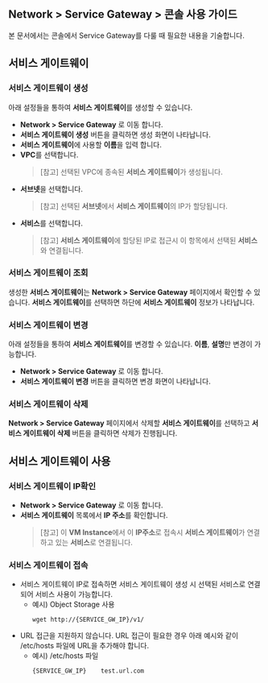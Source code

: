 ## Network > Service Gateway > 콘솔 사용 가이드

본 문서에서는 콘솔에서 Service Gateway를 다룰 때 필요한 내용을 기술합니다.

## 서비스 게이트웨이

### 서비스 게이트웨이 생성
아래 설정들을 통하여 **서비스 게이트웨이**를 생성할 수 있습니다.
* **Network > Service Gateway** 로 이동 합니다.
* **서비스 게이트웨이 생성** 버튼을 클릭하면 생성 화면이 나타납니다.
* **서비스 게이트웨이**에 사용할 **이름**을 입력 합니다.
* **VPC**를 선택합니다.
  > [참고] 선택된 VPC에 종속된 **서비스 게이트웨이**가 생성됩니다.
* **서브넷**을 선택합니다.
  > [참고] 선택된 **서브넷**에서 **서비스 게이트웨이**의 IP가 할당됩니다.
* **서비스**를 선택합니다.
  > [참고] **서비스 게이트웨이**에 할당된 IP로 접근시 이 항목에서 선택된 **서비스**와 연결됩니다.

### 서비스 게이트웨이 조회
생성한 **서비스 게이트웨이**는 **Network > Service Gateway** 페이지에서 확인할 수 있습니다. **서비스 게이트웨이**를 선택하면 하단에 **서비스 게이트웨이** 정보가 나타납니다.

### 서비스 게이트웨이 변경
아래 설정들을 통하여 **서비스 게이트웨이**를 변경할 수 있습니다. **이름**, **설명**만 변경이 가능합니다.
* **Network > Service Gateway** 로 이동 합니다.
* **서비스 게이트웨이 변경** 버튼을 클릭하면 변경 화면이 나타납니다.

### 서비스 게이트웨이 삭제
**Network > Service Gateway** 페이지에서 삭제할 **서비스 게이트웨이**를 선택하고 **서비스 게이트웨이 삭제** 버튼을 클릭하면 삭제가 진행됩니다.

## 서비스 게이트웨이 사용
### 서비스 게이트웨이 IP확인
* **Network > Service Gateway** 로 이동 합니다.
* **서비스 게이트웨이** 목록에서 **IP 주소**를 확인합니다.
  > [참고] 이 **VM Instance**에서 이 **IP주소**로 접속시 **서비스 게이트웨이**가 연결하고 있는 **서비스**로 연결됩니다.
### 서비스 게이트웨이 접속
* 서비스 게이트웨이 IP로 접속하면 서비스 게이트웨이 생성 시 선택된 서비스로 연결되어 서비스 사용이 가능합니다.
    * 예시) Object Storage 사용
        ```
        wget http://{SERVICE_GW_IP}/v1/
        ```
* URL 접근을 지원하지 않습니다. URL 접근이 필요한 경우 아래 예시와 같이 /etc/hosts 파일에 URL을 추가해야 합니다.
    * 예시) /etc/hosts 파일
      ```
      {SERVICE_GW_IP}    test.url.com
      ```
